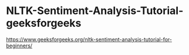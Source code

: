 # NLTK-Sentiment-Analysis-Tutorial-geeksforgeeks

https://www.geeksforgeeks.org/nltk-sentiment-analysis-tutorial-for-beginners/
